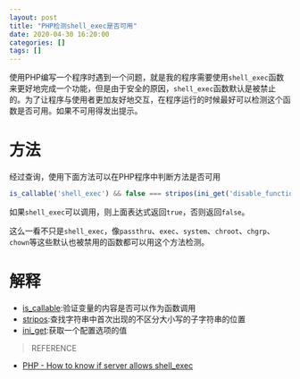 ```yaml
---
layout: post
title: "PHP检测shell_exec是否可用"
date: 2020-04-30 16:20:00
categories: []
tags: []
---
```

使用PHP编写一个程序时遇到一个问题，就是我的程序需要使用`shell_exec`函数来更好地完成一个功能，但是由于安全的原因，`shell_exec`函数默认是被禁止的。为了让程序与使用者更加友好地交互，在程序运行的时候最好可以检测这个函数是否可用。如果不可用得发出提示。<!--more-->

# 方法
经过查询，使用下面方法可以在PHP程序中判断方法是否可用
```php
is_callable('shell_exec') && false === stripos(ini_get('disable_functions'), 'shell_exec');
```
如果`shell_exec`可以调用，则上面表达式返回`true`，否则返回`false`。

这么一看不只是`shell_exec`，像`passthru`、`exec`、`system`、`chroot`、`chgrp`、`chown`等这些默认也被禁用的函数都可以用这个方法检测。

# 解释
- <a href="https://www.php.net/manual/en/function.is-callable">is_callable</a>:验证变量的内容是否可以作为函数调用
- <a href="https://www.php.net/manual/en/function.stripos.php">stripos</a>:查找字符串中首次出现的不区分大小写的子字符串的位置
- <a href="https://www.php.net/manual/zh/function.ini-get.php">ini_get</a>:获取一个配置选项的值

> REFERENCE
- <a href="https://stackoverflow.com/questions/21581560/php-how-to-know-if-server-allows-shell-exec">PHP - How to know if server allows shell_exec</a>